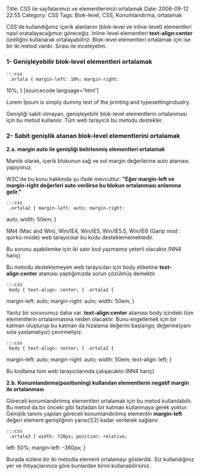 Title: CSS ile sayfalarımızı ve elementlerimizi ortalamak
Date: 2006-09-12 22:55
Category: CSS
Tags: Blok-level, CSS, Konumlandırma, ortalamak

CSS'de kullandığımız içerik alanlarını (blok-level ve inline-level)
elementleri nasıl oratalayacağımızı göreceğiz. Inline-level elementleri
**text-align:center** özelliğini kullanarak ortalayabiliriz. Blok-level
elementleri ortalamak için ise bir iki metod vardır. Sırası ile
inceleyelim. <!--more-->

### 1- Genişleyebilir blok-level elementleri ortalamak

	:::css
	 .ortala { margin-left: 10%; margin-right:
10%; }  [sourcecode language='html']

Lorem Ipsum is simply dummy text of the printing and
typesettingindustry.



Genişliği sabit olmayan, genişleyebilir blok-level elementlerin
ortalanması için bu metod kullanılır. Tüm web tarayıcılı bu metodu
destekler.

### 2- Sabit genişlik atanan blok-level elementlerini ortalamak

**2.a. margin auto ile genişliği belirlenmiş elementleri ortalamak**

Mantık olarak, içerik blokunun sağ ve sol margin değerlerine auto
ataması yapıyoruz.

W3C'de bu konu hakkında şu ifade mevcuttur: **"Eğer margin-left ve
margin-right değerleri auto verilirse bu blokun ortalanması anlamına
gelir."**

	:::css
	 .ortala2 { margin-left: auto; margin-right:
auto; width: 50em; } 

NN4 (Mac and Win), Win/IE4, Win/IE5, Win/IE5.5, Win/IE6 (Garip mod :
quirks-mode) web tarayıcılıar bu kodu desteklememektedir.

Bu sorunu aşabilemke için iki satır kod yazmamız yeterli olacaktır.(NN4
hariç)

Bu metodu desteklemeyen web tarayıcıları için body etiketine
**text-align:center** ataması yaptığımızda sorun çözülmüş demektir.

	:::css
	 body { text-align: center; } .ortala2 {
margin-left: auto; margin-right: auto; width: 50em; } 

Yanlız bir sorunumuz daha var. **text-align:center** ataması body
içindeki tüm elementlerin ortalanmasına neden olacaktır. Bunu engellemek
için bir katman oluşturup bu katman da hizalama değerini başlangıç
değerine(yani sola yaslamalıyız) çevirmeliyiz.

	:::css
	 body { text-align: center; } .ortala2 {
margin-left: auto; margin-right: auto; width: 50em; text-align: left; }


Bu kodlama tüm web tarayıcılarında çalışacaktır.(NN4 hariç)

**2.b. Konumlandırma(positioning) kullanılan elementlerin negatif margin
ile ortalanması**

Göreceli konumlandırılmış elementleri ortalamak için bu metod
kullanılabilir. Bu metod da bir önceki gibi fazladan bir katman
kullanmaya gerek yoktur. Genişlik tanımı yapılan göreceli
konumlandırılmış elementin **margin-left** değeri element genişliğinin
yarısı(1/2) kadar verilerek sağlanır.

	:::css
	 .ortala3 { width: 720px; position: relative;
left: 50%; margin-left: -360px; } 

Burada sizlere bir iki metodla element ortalamayı gösterdik. Siz
kullandığınız yer ve ihtiyaçlarınıza göre bunlardan birini
kullanabilirsiniz.

</p>

